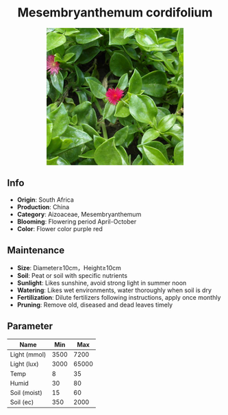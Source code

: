 <h1 align='center'>Mesembryanthemum cordifolium</h1>
<p align="center">
    <img 
        align='center'
        width='320'
        src="../images/mesembryanthemum cordifolium.png" 
        alt='Mesembryanthemum cordifolium' />
</p>

## Info

 - **Origin**: South Africa
 - **Production**: China
 - **Category**: Aizoaceae, Mesembryanthemum
 - **Blooming**: Flowering period April-October
 - **Color**: Flower color purple red

## Maintenance

 - **Size**: Diameter≥10cm，Height≥10cm
 - **Soil**: Peat or soil with specific nutrients
 - **Sunlight**: Likes sunshine, avoid strong light in summer noon
 - **Watering**: Likes wet environments, water thoroughly when soil is dry
 - **Fertilization**: Dilute fertilizers following instructions, apply once monthly
 - **Pruning**: Remove old, diseased and dead leaves timely

## Parameter

| Name         | Min  | Max   |
|--------------|------|-------|
| Light (mmol) | 3500 | 7200  |
| Light (lux)  | 3000 | 65000 |
| Temp         | 8    | 35    |
| Humid        | 30   | 80    |
| Soil (moist) | 15   | 60    |
| Soil (ec)    | 350  | 2000  |